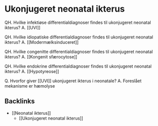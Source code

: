 # Ukonjugeret neonatal ikterus

QH. Hvilke infektiøse differentialdiagnoser findes til ukonjugeret neonatal ikterus?
A. [[UVI]]

QH. Hvilke idiopatiske differentialdiagnoser findes til ukonjugeret neonatal ikterus?
A. [[Modermælksinduceret]]

QH. Hvilke congenitte differentialdiagnoser findes til ukonjugeret neonatal ikterus?
A. [[Kongenit sfærocytose]]

QH. Hvilke endokrine differentialdiagnoser findes til ukonjugeret neonatal ikterus?
A. [[Hypotyreose]]

Q. Hvorfor giver [[UVI]] ukonjugeret ikterus i neonatale?
A. Foreslået mekanisme er hæmolyse

## Backlinks
* [[Neonatal ikterus]]
	* [[Ukonjugeret neonatal ikterus]]

<!-- #anki/tag/med/Pediatrics #anki/deck/Medicine -->

<!-- {BearID:75B66046-E455-435A-8DFB-2B6A420E1A0D-13688-0000BCC5F260D986} -->
